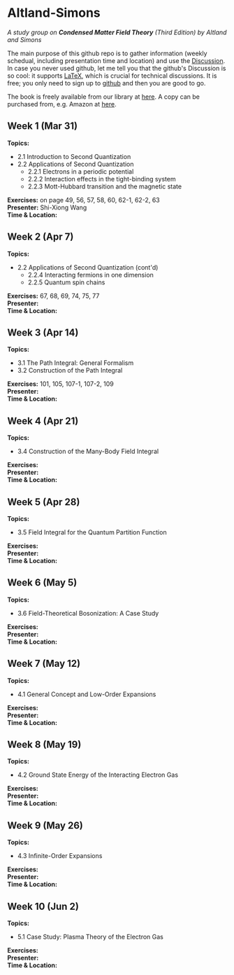 # Altland-Simons
_A study group on **Condensed Matter Field Theory** (Third Edition) by Altland and Simons_

The main purpose of this github repo is to gather information (weekly schedual, including presentation time and location) and use the [Discussion](https://github.com/shwangcmt/Altland-Simons/discussions). In case you never used github, let me tell you that the github's Discussion is so cool: it supports [LaTeX](https://docs.github.com/en/get-started/writing-on-github/working-with-advanced-formatting/writing-mathematical-expressions), which is crucial for technical discussions. It is free; you only need to sign up to [github](https://github.com/signup) and then you are good to go. 

The book is freely available from our library at [here](https://search.library.ucr.edu/discovery/fulldisplay?docid=alma9919759025006531&context=L&vid=01CDL_RIV_INST:UCR&lang=en&search_scope=Everything&adaptor=Local%20Search%20Engine&isFrbr=true&tab=Everything&query=any,contains,altland%20simons&sortby=date_d&facet=frbrgroupid,include,9083417688746215883&offset=0). A copy can be purchased from, e.g. Amazon at [here](https://www.amazon.com/Condensed-Matter-Theory-Alexander-Altland/dp/1108494609/). 

## Week 1 (Mar 31)  
**Topics:**
- 2.1 Introduction to Second Quantization  
- 2.2 Applications of Second Quantization  
  - 2.2.1 Electrons in a periodic potential  
  - 2.2.2 Interaction effects in the tight-binding system  
  - 2.2.3 Mott-Hubbard transition and the magnetic state  

**Exercises:** on page 49, 56, 57, 58, 60, 62-1, 62-2, 63  
**Presenter:** Shi-Xiong Wang  
**Time & Location:** 


## Week 2 (Apr 7)  
**Topics:**  
- 2.2 Applications of Second Quantization (cont'd)  
  - 2.2.4 Interacting fermions in one dimension  
  - 2.2.5 Quantum spin chains  

**Exercises:** 67, 68, 69, 74, 75, 77  
**Presenter:**  
**Time & Location:** 

## Week 3 (Apr 14)  
**Topics:**  
- 3.1 The Path Integral: General Formalism  
- 3.2 Construction of the Path Integral  

**Exercises:** 101, 105, 107-1, 107-2, 109  
**Presenter:**  
**Time & Location:**

## Week 4 (Apr 21)  
**Topics:**  
- 3.4 Construction of the Many-Body Field Integral  

**Exercises:**   
**Presenter:**  
**Time & Location:**

## Week 5 (Apr 28)  
**Topics:**  
- 3.5 Field Integral for the Quantum Partition Function  

**Exercises:**   
**Presenter:**  
**Time & Location:**

## Week 6 (May 5)  
**Topics:**  
- 3.6 Field-Theoretical Bosonization: A Case Study  

**Exercises:**   
**Presenter:**  
**Time & Location:**


## Week 7 (May 12)  
**Topics:**  
- 4.1 General Concept and Low-Order Expansions  

**Exercises:**   
**Presenter:**  
**Time & Location:**

## Week 8 (May 19)  
**Topics:**  
- 4.2 Ground State Energy of the Interacting Electron Gas  

**Exercises:**   
**Presenter:**  
**Time & Location:**

## Week 9 (May 26)  
**Topics:**  
- 4.3 Infinite-Order Expansions  

**Exercises:**   
**Presenter:**  
**Time & Location:**

## Week 10 (Jun 2)  
**Topics:**  
- 5.1 Case Study: Plasma Theory of the Electron Gas  

**Exercises:**   
**Presenter:**  
**Time & Location:**

